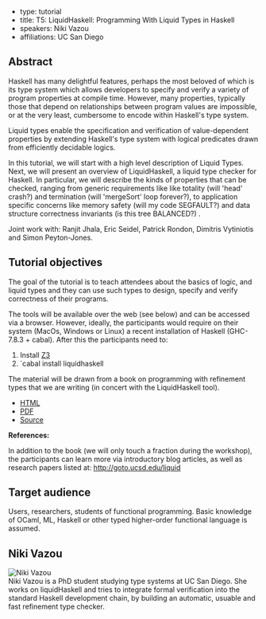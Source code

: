 - type: tutorial
- title: T5: LiquidHaskell: Programming With Liquid Types in Haskell
- speakers: Niki Vazou
- affiliations: UC San Diego

## Abstract
Haskell has many delightful features, perhaps the most
beloved of which is its type system which allows developers
to specify and verify a variety of program properties at compile
time. However, many properties, typically those that depend
on relationships between program values are impossible, or
at the very least, cumbersome to encode within Haskell's
type system.

Liquid types enable the specification and verification of
value-dependent properties by extending Haskell's type system
with logical predicates drawn from efficiently decidable logics.

In this tutorial, we will start with a high level description of
Liquid Types. Next, we will present an overview of
LiquidHaskell, a liquid type checker for Haskell.
In particular, we will describe the kinds of properties
that can be checked, ranging from generic requirements
like like totality (will 'head' crash?) and termination
(will 'mergeSort' loop forever?), to application specific
concerns like memory safety (will my code SEGFAULT?)
and data structure correctness invariants (is this tree BALANCED?) .

Joint work with: Ranjit Jhala, Eric Seidel, Patrick Rondon, Dimitris
Vytiniotis and Simon Peyton-Jones.

## Tutorial objectives
The goal of the tutorial is to teach attendees about the basics
of logic, and liquid types and they can use such types to
design, specify and verify correctness of their programs.

The tools will be available over the web (see below) and can be
accessed via a browser. However, ideally, the participants would
require on their system (MacOs, Windows or Linux) a recent installation
of Haskell (GHC-7.8.3 + cabal). After this the participants need to:

1. Install [Z3](https://github.com/Z3Prover/z3)
2. `cabal install liquidhaskell

The material will be drawn from a book on programming with
refinement types that we are writing (in concert with the
LiquidHaskell tool).

* [HTML](http://refinement-types.org)
* [PDF](http://ucsd-progsys.github.io/liquidhaskell-tutorial/book.pdf)
* [Source](https://github.com/ucsd-progsys/liquidhaskell-tutorial/tree/master/src)

**References:**

In addition to the book (we will only touch a fraction during the workshop),
the participants can learn more via introductory blog articles, as well as
research papers listed at: http://goto.ucsd.edu/liquid


## Target audience
Users, researchers, students of functional
programming. Basic knowledge of OCaml, ML, Haskell or other typed
higher-order functional language is assumed.

## Niki Vazou
<div class="row" media:type="text/omd">

<div class="medium-4 columns">
<img src="img/niki-vazou.jpg" alt="Niki Vazou"></img>
</div>

<div class="medium-8 columns" media:type="text/omd">
Niki Vazou is a PhD student studying type systems at UC San Diego.
She works on liquidHaskell and tries to integrate
formal verification into the standard Haskell development chain,
by building an automatic, usuable and fast refinement type checker.

</div>

</div>
